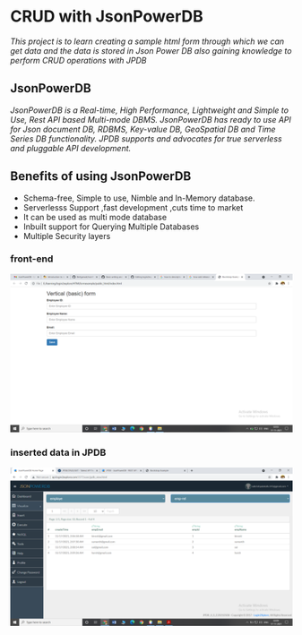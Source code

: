 # CRUD with JsonPowerDB
*This project is to learn creating a sample html form through which we can get data and the data is stored in Json Power DB also gaining knowledge to perform CRUD operations with JPDB*

## JsonPowerDB
*JsonPowerDB is a Real-time, High Performance, Lightweight and Simple to Use, Rest API based Multi-mode DBMS. JsonPowerDB has ready to use API for Json document DB, RDBMS, Key-value DB, GeoSpatial DB and Time Series DB functionality. JPDB supports and advocates for true serverless and pluggable API development.*

## Benefits of using JsonPowerDB
- Schema-free, Simple to use, Nimble and In-Memory database.
- Serverlesss Support ,fast development ,cuts time to market
- It can be used as multi mode database
- Inbuilt support for Querying Multiple Databases
- Multiple Security layers

### front-end 
![front end image](/HTMLformexample/public_html/front_end_image.png)
### inserted data in JPDB
![database image](/HTMLformexample/public_html/database_image.png)
